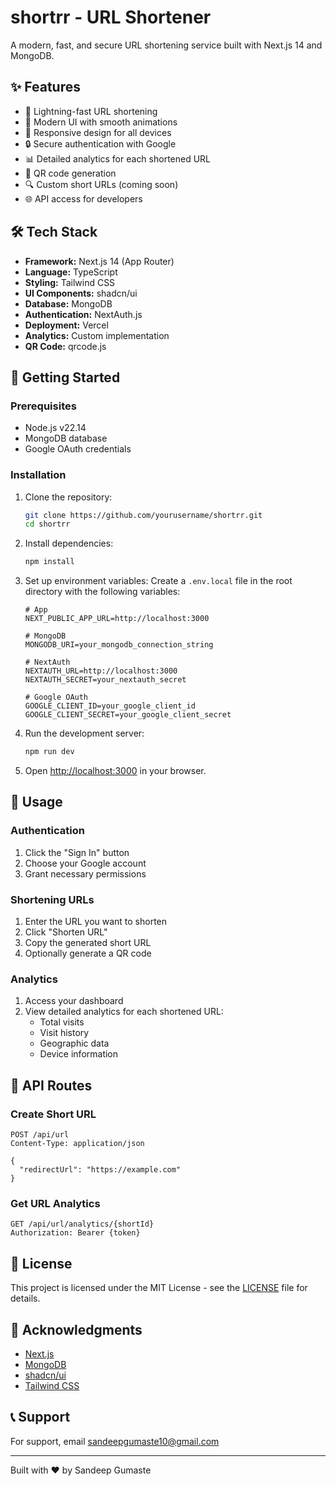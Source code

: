 # shortrr - URL Shortener

A modern, fast, and secure URL shortening service built with Next.js 14 and MongoDB.

## ✨ Features

- 🚀 Lightning-fast URL shortening
- 🎨 Modern UI with smooth animations
- 📱 Responsive design for all devices
- 🔒 Secure authentication with Google
- 📊 Detailed analytics for each shortened URL
- 📱 QR code generation
- 🔍 Custom short URLs (coming soon)
- 🌐 API access for developers

## 🛠️ Tech Stack

- **Framework:** Next.js 14 (App Router)
- **Language:** TypeScript
- **Styling:** Tailwind CSS
- **UI Components:** shadcn/ui
- **Database:** MongoDB
- **Authentication:** NextAuth.js
- **Deployment:** Vercel
- **Analytics:** Custom implementation
- **QR Code:** qrcode.js

## 🚀 Getting Started

### Prerequisites

- Node.js v22.14
- MongoDB database
- Google OAuth credentials

### Installation

1. Clone the repository:
   ```bash
   git clone https://github.com/yourusername/shortrr.git
   cd shortrr
   ```

2. Install dependencies:
   ```bash
   npm install
   ```

3. Set up environment variables:
   Create a `.env.local` file in the root directory with the following variables:
   ```env
   # App
   NEXT_PUBLIC_APP_URL=http://localhost:3000
   
   # MongoDB
   MONGODB_URI=your_mongodb_connection_string
   
   # NextAuth
   NEXTAUTH_URL=http://localhost:3000
   NEXTAUTH_SECRET=your_nextauth_secret
   
   # Google OAuth
   GOOGLE_CLIENT_ID=your_google_client_id
   GOOGLE_CLIENT_SECRET=your_google_client_secret
   ```

4. Run the development server:
   ```bash
   npm run dev
   ```

5. Open [http://localhost:3000](http://localhost:3000) in your browser.

## 📝 Usage

### Authentication

1. Click the "Sign In" button
2. Choose your Google account
3. Grant necessary permissions

### Shortening URLs

1. Enter the URL you want to shorten
2. Click "Shorten URL"
3. Copy the generated short URL
4. Optionally generate a QR code

### Analytics

1. Access your dashboard
2. View detailed analytics for each shortened URL:
   - Total visits
   - Visit history
   - Geographic data
   - Device information

## 🔌 API Routes

### Create Short URL
```http
POST /api/url
Content-Type: application/json

{
  "redirectUrl": "https://example.com"
}
```

### Get URL Analytics
```http
GET /api/url/analytics/{shortId}
Authorization: Bearer {token}
```

## 📄 License

This project is licensed under the MIT License - see the [LICENSE](LICENSE) file for details.

## 🙏 Acknowledgments

- [Next.js](https://nextjs.org/)
- [MongoDB](https://www.mongodb.com/)
- [shadcn/ui](https://ui.shadcn.com/)
- [Tailwind CSS](https://tailwindcss.com/)

## 📞 Support

For support, email sandeepgumaste10@gmail.com 

---

Built with ❤️ by Sandeep Gumaste
